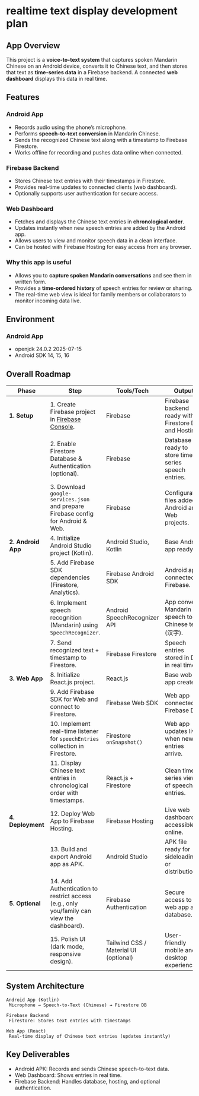 # realtime text display development plan

## App Overview

This project is a **voice-to-text system** that captures spoken Mandarin Chinese on an Android device, converts it to Chinese text, and then stores that text as **time-series data** in a Firebase backend. A connected **web dashboard** displays this data in real time.

## Features

### Android App

* Records audio using the phone’s microphone.
* Performs **speech-to-text conversion** in Mandarin Chinese.
* Sends the recognized Chinese text along with a timestamp to Firebase Firestore.
* Works offline for recording and pushes data online when connected.

### Firebase Backend

* Stores Chinese text entries with their timestamps in Firestore.
* Provides real-time updates to connected clients (web dashboard).
* Optionally supports user authentication for secure access.

### Web Dashboard

* Fetches and displays the Chinese text entries in **chronological order**.
* Updates instantly when new speech entries are added by the Android app.
* Allows users to view and monitor speech data in a clean interface.
* Can be hosted with Firebase Hosting for easy access from any browser.

### Why this app is useful

* Allows you to **capture spoken Mandarin conversations** and see them in written form.
* Provides a **time-ordered history** of speech entries for review or sharing.
* The real-time web view is ideal for family members or collaborators to monitor incoming data live.

## Environment 
### Android App
* openjdk 24.0.2 2025-07-15
* Android SDK 14, 15, 16

## Overall Roadmap

| **Phase**          | **Step**                                                                                  | **Tools/Tech**                        | **Output**                                             |
| ------------------ | ----------------------------------------------------------------------------------------- | ------------------------------------- | ------------------------------------------------------ |
| **1. Setup**       | 1. Create Firebase project in [Firebase Console](https://console.firebase.google.com).    | Firebase                              | Firebase backend ready with Firestore DB and Hosting.  |
|                    | 2. Enable Firestore Database & Authentication (optional).                                 | Firebase                              | Database ready to store time-series speech entries.    |
|                    | 3. Download `google-services.json` and prepare Firebase config for Android & Web.         | Firebase                              | Configuration files added to Android and Web projects. |
| **2. Android App** | 4. Initialize Android Studio project (Kotlin).                                            | Android Studio, Kotlin                | Base Android app ready.                                |
|                    | 5. Add Firebase SDK dependencies (Firestore, Analytics).                                  | Firebase Android SDK                  | Android app connected to Firebase.                     |
|                    | 6. Implement speech recognition (Mandarin) using `SpeechRecognizer`.                      | Android SpeechRecognizer API          | App converts Mandarin speech to Chinese text (汉字).     |
|                    | 7. Send recognized text + timestamp to Firestore.                                         | Firebase Firestore                    | Speech entries stored in DB in real time.              |
| **3. Web App**     | 8. Initialize React.js project.                                                           | React.js                              | Base web app created.                                  |
|                    | 9. Add Firebase SDK for Web and connect to Firestore.                                     | Firebase Web SDK                      | Web app connected to Firebase DB.                      |
|                    | 10. Implement real-time listener for `speechEntries` collection in Firestore.             | Firestore `onSnapshot()`              | Web app updates live when new entries arrive.          |
|                    | 11. Display Chinese text entries in chronological order with timestamps.                  | React.js + Firestore                  | Clean time-series view of speech entries.              |
| **4. Deployment**  | 12. Deploy Web App to Firebase Hosting.                                                   | Firebase Hosting                      | Live web dashboard accessible online.                  |
|                    | 13. Build and export Android app as APK.                                                  | Android Studio                        | APK file ready for sideloading or distribution.        |
| **5. Optional**    | 14. Add Authentication to restrict access (e.g., only you/family can view the dashboard). | Firebase Authentication               | Secure access to web app and database.                 |
|                    | 15. Polish UI (dark mode, responsive design).                                             | Tailwind CSS / Material UI (optional) | User-friendly mobile and desktop experience.           |


## System Architecture

```
Android App (Kotlin)
 Microphone → Speech-to-Text (Chinese) → Firestore DB

Firebase Backend
 Firestore: Stores text entries with timestamps

Web App (React)
 Real-time display of Chinese text entries (updates instantly)
```

## Key Deliverables

* Android APK: Records and sends Chinese speech-to-text data.
* Web Dashboard: Shows entries in real time.
* Firebase Backend: Handles database, hosting, and optional authentication.
